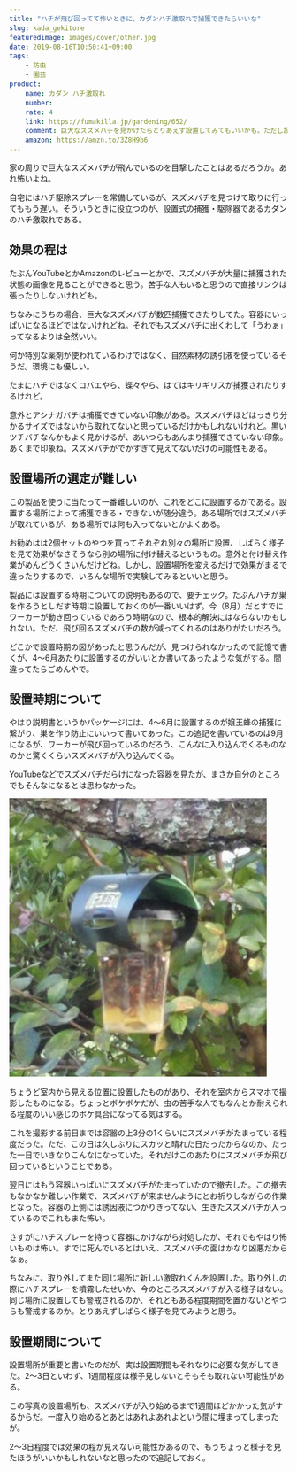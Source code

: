 ```yaml
---
title: "ハチが飛び回ってて怖いときに、カダンハチ激取れで捕獲できたらいいな"
slug: kada_gekitore
featuredimage: images/cover/other.jpg
date: 2019-08-16T10:50:41+09:00
tags:
    - 防虫
    - 園芸
product:
    name: カダン ハチ激取れ
    number: 
    rate: 4
    link: https://fumakilla.jp/gardening/652/
    comment: 巨大なスズメバチを見かけたらとりあえず設置してみてもいいかも。ただし設置場所の選定が難しい。
    amazon: https://amzn.to/3Z8H9b6
---
```


家の周りで巨大なスズメバチが飛んでいるのを目撃したことはあるだろうか。あれ怖いよね。

自宅にはハチ駆除スプレーを常備しているが、スズメバチを見つけて取りに行ってももう遅い。そういうときに役立つのが、設置式の捕獲・駆除器であるカダンのハチ激取れである。

<!--more-->

## 効果の程は

たぶんYouTubeとかAmazonのレビューとかで、スズメバチが大量に捕獲された状態の画像を見ることができると思う。苦手な人もいると思うので直接リンクは張ったりしないけれども。

ちなみにうちの場合、巨大なスズメバチが数匹捕獲できたりしてた。容器にいっぱいになるほどではないけれどね。それでもスズメバチに出くわして「うわぁ」ってなるよりは全然いい。

何か特別な薬剤が使われているわけではなく、自然素材の誘引液を使っているそうだ。環境にも優しい。

たまにハチではなくコバエやら、蝶々やら、はてはキリギリスが捕獲されたりするけれど。

意外とアシナガバチは捕獲できていない印象がある。スズメバチほどはっきり分かるサイズではないから取れてないと思っているだけかもしれないけれど。黒いツチバチなんかもよく見かけるが、あいつらもあんまり捕獲できていない印象。あくまで印象ね。スズメバチがでかすぎて見えてないだけの可能性もある。

## 設置場所の選定が難しい

この製品を使うに当たって一番難しいのが、これをどこに設置するかである。設置する場所によって捕獲できる・できないが随分違う。ある場所ではスズメバチが取れているが、ある場所では何も入ってないとかよくある。

お勧めはは2個セットのやつを買ってそれぞれ別々の場所に設置、しばらく様子を見て効果がなさそうなら別の場所に付け替えるというもの。意外と付け替え作業がめんどうくさいんだけどね。しかし、設置場所を変えるだけで効果がまるで違ったりするので、いろんな場所で実験してみるといいと思う。

製品には設置する時期についての説明もあるので、要チェック。たぶんハチが巣を作ろうとしだす時期に設置しておくのが一番いいはず。今（8月）だとすでにワーカーが動き回っているであろう時期なので、根本的解決にはならないかもしれない。ただ、飛び回るスズメバチの数が減ってくれるのはありがたいだろう。

どこかで設置時期の図があったと思うんだが、見つけられなかったので記憶で書くが、4〜6月あたりに設置するのがいいとか書いてあったような気がする。間違ってたらごめんやで。

## 設置時期について

やはり説明書というかパッケージには、4〜6月に設置するのが嬢王蜂の捕獲に繋がり、巣を作り防止にいいって書いてあった。この追記を書いているのは9月になるが、ワーカーが飛び回っているのだろう、こんなに入り込んでくるものなのかと驚くくらいスズメバチが入り込んでくる。

YouTubeなどでスズメバチだらけになった容器を見たが、まさか自分のところでもそんなになるとは思わなかった。

![激取れくんで激取れしたスズメバチの大群](gekitore.jpg)

ちょうど室内から見える位置に設置したものがあり、それを室内からスマホで撮影したものになる。ちょっとボケボケだが、虫の苦手な人でもなんとか耐えられる程度のいい感じのボケ具合になってる気はする。

これを撮影する前日までは容器の上3分の1くらいにスズメバチがたまっている程度だった。ただ、この日は久しぶりにスカッと晴れた日だったからなのか、たった一日でいきなりこんなになっていた。それだけこのあたりにスズメバチが飛び回っているということである。

翌日にはもう容器いっぱいにスズメバチがたまっていたので撤去した。この撤去もなかなか難しい作業で、スズメバチが来ませんようにとお祈りしながらの作業となった。容器の上側には誘因液につかりきってない、生きたスズメバチが入っているのでこれもまた怖い。

さすがにハチスプレーを持って容器にかけながら対処したが、それでもやはり怖いものは怖い。すでに死んでいるとはいえ、スズメバチの面はかなり凶悪だからなぁ。

ちなみに、取り外してまた同じ場所に新しい激取れくんを設置した。取り外しの際にハチスプレーを噴霧したせいか、今のところスズメバチが入る様子はない。同じ場所に設置しても警戒されるのか、それともある程度期間を置かないとやつらも警戒するのか。とりあえずしばらく様子を見てみようと思う。

## 設置期間について

設置場所が重要と書いたのだが、実は設置期間もそれなりに必要な気がしてきた。2〜3日といわず、1週間程度は様子見しないとそもそも取れない可能性がある。

この写真の設置場所も、スズメバチが入り始めるまで1週間ほどかかった気がするからだ。一度入り始めるとあとはあれよあれよという間に埋まってしまったが。

2〜3日程度では効果の程が見えない可能性があるので、もうちょっと様子を見たほうがいいかもしれないなと思ったので追記しておく。